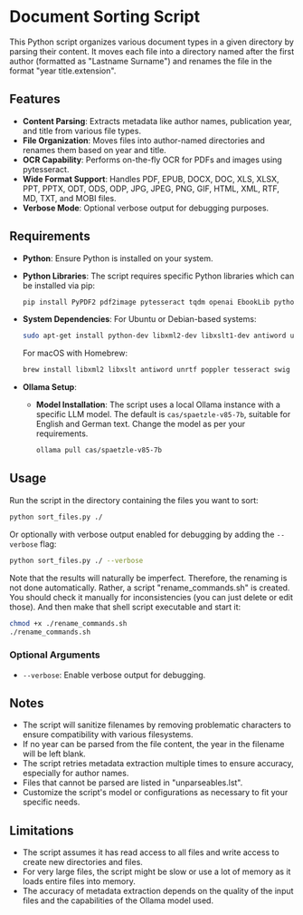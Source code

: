 # Document Sorting Script

This Python script organizes various document types in a given directory by parsing their content. It moves each file into a directory named after the first author (formatted as "Lastname Surname") and renames the file in the format "year title.extension".

## Features

- **Content Parsing**: Extracts metadata like author names, publication year, and title from various file types.
- **File Organization**: Moves files into author-named directories and renames them based on year and title.
- **OCR Capability**: Performs on-the-fly OCR for PDFs and images using pytesseract.
- **Wide Format Support**: Handles PDF, EPUB, DOCX, DOC, XLS, XLSX, PPT, PPTX, ODT, ODS, ODP, JPG, JPEG, PNG, GIF, HTML, XML, RTF, MD, TXT, and MOBI files.
- **Verbose Mode**: Optional verbose output for debugging purposes.

## Requirements

- **Python**: Ensure Python is installed on your system.
- **Python Libraries**: The script requires specific Python libraries which can be installed via pip:

  ```bash
  pip install PyPDF2 pdf2image pytesseract tqdm openai EbookLib python-docx mobi textract
  ```

- **System Dependencies**: 
  For Ubuntu or Debian-based systems:
  ```bash
  sudo apt-get install python-dev libxml2-dev libxslt1-dev antiword unrtf poppler-utils pstotext tesseract-ocr flac ffmpeg lame libmad0 libsox-fmt-mp3 sox libjpeg-dev swig
  ```
  For macOS with Homebrew:
  ```bash
  brew install libxml2 libxslt antiword unrtf poppler tesseract swig
  ```

- **Ollama Setup**:
  - **Model Installation**: The script uses a local Ollama instance with a specific LLM model. The default is `cas/spaetzle-v85-7b`, suitable for English and German text. Change the model as per your requirements.
    ```bash
    ollama pull cas/spaetzle-v85-7b
    ```

## Usage

Run the script in the directory containing the files you want to sort:

```bash
python sort_files.py ./
```

Or optionally with verbose output enabled for debugging by adding the `--verbose` flag:

```bash
python sort_files.py ./ --verbose
```

Note that the results will naturally be imperfect. Therefore, the renaming is not done automatically. Rather, a script "rename_commands.sh" is created. You should check it manually for inconsistencies (you can just delete or edit those). And then make that shell script executable and start it:

```bash
chmod +x ./rename_commands.sh
./rename_commands.sh
```

### Optional Arguments

- `--verbose`: Enable verbose output for debugging.

## Notes

- The script will sanitize filenames by removing problematic characters to ensure compatibility with various filesystems.
- If no year can be parsed from the file content, the year in the filename will be left blank.
- The script retries metadata extraction multiple times to ensure accuracy, especially for author names.
- Files that cannot be parsed are listed in "unparseables.lst".
- Customize the script's model or configurations as necessary to fit your specific needs.

## Limitations

- The script assumes it has read access to all files and write access to create new directories and files.
- For very large files, the script might be slow or use a lot of memory as it loads entire files into memory.
- The accuracy of metadata extraction depends on the quality of the input files and the capabilities of the Ollama model used.
